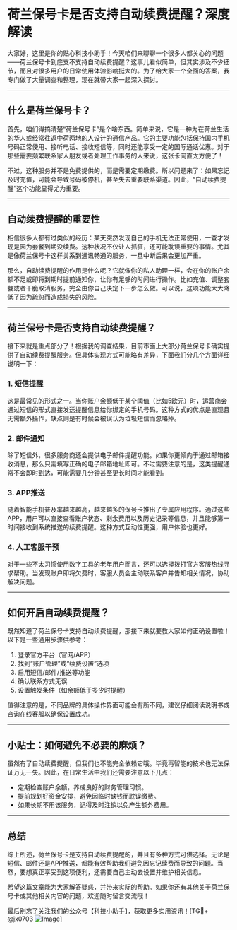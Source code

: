 # 荷兰保号卡是否支持自动续费提醒？深度解读

大家好，这里是你的贴心科技小助手！今天咱们来聊聊一个很多人都关心的问题——荷兰保号卡到底支不支持自动续费提醒？这事儿看似简单，但其实涉及不少细节，而且对很多用户的日常使用体验影响挺大的。为了给大家一个全面的答案，我专门做了大量调查和整理，现在就带大家一起深入探讨。

---

## 什么是荷兰保号卡？

首先，咱们得搞清楚“荷兰保号卡”是个啥东西。简单来说，它是一种为在荷兰生活的华人或经常往返中荷两地的人设计的通信产品。它的主要功能包括保持国内手机号码正常使用、接听电话、接收短信等，同时还能享受一定的国际通话优惠。对于那些需要频繁联系家人朋友或者处理工作事务的人来说，这张卡简直太方便了！

不过，这种服务并不是免费提供的，而是需要定期缴费。所以问题来了：如果忘记及时充值，可能会导致号码被停机，甚至失去重要联系渠道。因此，“自动续费提醒”这个功能显得尤为重要。

---

## 自动续费提醒的重要性

相信很多人都有过类似的经历：某天突然发现自己的手机无法正常使用，一查才发现是因为套餐到期没续费。这种状况不仅让人抓狂，还可能耽误重要的事情。尤其是像荷兰保号卡这样关系到通讯畅通的服务，一旦中断后果会更加严重。

那么，自动续费提醒的作用是什么呢？它就像你的私人助理一样，会在你的账户余额不足或即将到期时提前通知你，让你有足够的时间进行操作。比如充值、调整套餐或者干脆取消服务，完全由你自己决定下一步怎么做。可以说，这项功能大大降低了因为疏忽而造成损失的风险。

---

## 荷兰保号卡是否支持自动续费提醒？

接下来就是重点部分了！根据我的调查结果，目前市面上大部分荷兰保号卡确实提供了自动续费提醒服务。但具体实现方式可能略有差异，下面我们分几个方面详细说明一下：

### 1. **短信提醒**
这是最常见的形式之一。当你账户余额低于某个阈值（比如5欧元）时，运营商会通过短信的形式直接发送提醒信息给你绑定的手机号码。这种方式的优点是直观且无需额外操作，缺点则是有时候会被误认为垃圾短信而忽略掉。

### 2. **邮件通知**
除了短信外，很多服务商还会提供电子邮件提醒功能。如果你更倾向于通过邮箱接收消息，那么只需填写正确的电子邮箱地址即可。不过需要注意的是，这类提醒通常不会即时到达，可能需要几分钟甚至更长时间才能看到。

### 3. **APP推送**
随着智能手机普及率越来越高，越来越多的保号卡推出了专属应用程序。通过这些APP，用户可以直接查看账户状态、剩余费用以及历史记录等信息，并且能够第一时间接收到系统推送的续费提醒。这种方式互动性更强，用户体验也更好。

### 4. **人工客服干预**
对于一些不太习惯使用数字工具的老年用户而言，还可以选择拨打官方客服热线寻求帮助。当发现账户即将欠费时，客服人员会主动联系客户并告知相关情况，协助解决问题。

---

## 如何开启自动续费提醒？

既然知道了荷兰保号卡支持自动续费提醒，那接下来就要教大家如何正确设置啦！以下是一些通用步骤供参考：

1. 登录官方平台（官网/APP）
2. 找到“账户管理”或“续费设置”选项
3. 启用短信/邮件/推送等功能
4. 确认联系方式无误
5. 设置触发条件（如余额低于多少时提醒）

值得注意的是，不同品牌的具体操作界面可能会有所不同，建议仔细阅读说明书或咨询在线客服以确保设置成功。

---

## 小贴士：如何避免不必要的麻烦？

虽然有了自动续费提醒，但我们也不能完全依赖它哦。毕竟再智能的技术也无法保证万无一失。因此，在日常生活中我们还需要注意以下几点：

- 定期检查账户余额，养成良好的财务管理习惯。
- 提前规划好资金安排，避免因临时缺钱而耽误缴费。
- 如果长期不用该服务，记得及时注销以免产生额外费用。

---

## 总结

综上所述，荷兰保号卡是支持自动续费提醒的，并且有多种方式可供选择。无论是短信、邮件还是APP推送，都能有效帮助我们避免因忘记续费而导致的问题。当然，要想真正享受到这项便利，还需要自己主动去设置并维护相关信息。

希望这篇文章能为大家解答疑惑，并带来实际的帮助。如果你还有其他关于荷兰保号卡或其他相关内容的问题，欢迎随时留言交流哦！

最后别忘了关注我们的公众号【科技小助手】，获取更多实用资讯！[TG💪+ @jx0703 ![Image](https://github.com/user-attachments/assets/dbca1d08-cadb-493c-b0ec-ad6f7a83f270)]
